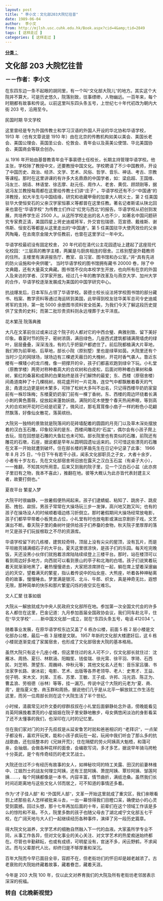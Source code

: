 ```yaml
---
layout: post
title: " 李小文：文化部203大院忆往昔"
date: 1989-06-04
author:  李小文
from: http://mjlsh.usc.cuhk.edu.hk/Book.aspx?cid=4&amp;tid=2849
tags: [ 这样走过 ]
categories: [ 这样走过 ]
---
```


<div style="margin: 15px 10px 10px 0px;">
<div>
<span id="ctl00_ContentPlaceHolder1_chapter1_SubjectLabel" style="font-weight:bold;text-decoration:underline;">
   分类：
  </span>
</div>
<!--[if gte mso 9]><xml>
 <o:OfficeDocumentSettings>
  <o:AllowPNG/>
 </o:OfficeDocumentSettings>
</xml><![endif]-->
<!--[if gte mso 9]><xml>
 <w:WordDocument>
  <w:View>Normal</w:View>
  <w:Zoom>0</w:Zoom>
  <w:TrackMoves/>
  <w:TrackFormatting/>
  <w:PunctuationKerning/>
  <w:ValidateAgainstSchemas/>
  <w:SaveIfXMLInvalid>false</w:SaveIfXMLInvalid>
  <w:IgnoreMixedContent>false</w:IgnoreMixedContent>
  <w:AlwaysShowPlaceholderText>false</w:AlwaysShowPlaceholderText>
  <w:DoNotPromoteQF/>
  <w:LidThemeOther>EN-US</w:LidThemeOther>
  <w:LidThemeAsian>JA</w:LidThemeAsian>
  <w:LidThemeComplexScript>X-NONE</w:LidThemeComplexScript>
  <w:Compatibility>
   <w:BreakWrappedTables/>
   <w:SnapToGridInCell/>
   <w:WrapTextWithPunct/>
   <w:UseAsianBreakRules/>
   <w:DontGrowAutofit/>
   <w:SplitPgBreakAndParaMark/>
   <w:EnableOpenTypeKerning/>
   <w:DontFlipMirrorIndents/>
   <w:OverrideTableStyleHps/>
   <w:UseFELayout/>
  </w:Compatibility>
  <m:mathPr>
   <m:mathFont m:val="Cambria Math"/>
   <m:brkBin m:val="before"/>
   <m:brkBinSub m:val="&#45;-"/>
   <m:smallFrac m:val="off"/>
   <m:dispDef/>
   <m:lMargin m:val="0"/>
   <m:rMargin m:val="0"/>
   <m:defJc m:val="centerGroup"/>
   <m:wrapIndent m:val="1440"/>
   <m:intLim m:val="subSup"/>
   <m:naryLim m:val="undOvr"/>
  </m:mathPr></w:WordDocument>
</xml><![endif]-->
<!--[if gte mso 9]><xml>
 <w:LatentStyles DefLockedState="false" DefUnhideWhenUsed="true"
  DefSemiHidden="true" DefQFormat="false" DefPriority="99"
  LatentStyleCount="276">
  <w:LsdException Locked="false" Priority="0" SemiHidden="false"
   UnhideWhenUsed="false" QFormat="true" Name="Normal"/>
  <w:LsdException Locked="false" Priority="9" SemiHidden="false"
   UnhideWhenUsed="false" QFormat="true" Name="heading 1"/>
  <w:LsdException Locked="false" Priority="9" QFormat="true" Name="heading 2"/>
  <w:LsdException Locked="false" Priority="9" QFormat="true" Name="heading 3"/>
  <w:LsdException Locked="false" Priority="9" QFormat="true" Name="heading 4"/>
  <w:LsdException Locked="false" Priority="9" QFormat="true" Name="heading 5"/>
  <w:LsdException Locked="false" Priority="9" QFormat="true" Name="heading 6"/>
  <w:LsdException Locked="false" Priority="9" QFormat="true" Name="heading 7"/>
  <w:LsdException Locked="false" Priority="9" QFormat="true" Name="heading 8"/>
  <w:LsdException Locked="false" Priority="9" QFormat="true" Name="heading 9"/>
  <w:LsdException Locked="false" Priority="39" Name="toc 1"/>
  <w:LsdException Locked="false" Priority="39" Name="toc 2"/>
  <w:LsdException Locked="false" Priority="39" Name="toc 3"/>
  <w:LsdException Locked="false" Priority="39" Name="toc 4"/>
  <w:LsdException Locked="false" Priority="39" Name="toc 5"/>
  <w:LsdException Locked="false" Priority="39" Name="toc 6"/>
  <w:LsdException Locked="false" Priority="39" Name="toc 7"/>
  <w:LsdException Locked="false" Priority="39" Name="toc 8"/>
  <w:LsdException Locked="false" Priority="39" Name="toc 9"/>
  <w:LsdException Locked="false" Priority="35" QFormat="true" Name="caption"/>
  <w:LsdException Locked="false" Priority="10" SemiHidden="false"
   UnhideWhenUsed="false" QFormat="true" Name="Title"/>
  <w:LsdException Locked="false" Priority="0" Name="Default Paragraph Font"/>
  <w:LsdException Locked="false" Priority="11" SemiHidden="false"
   UnhideWhenUsed="false" QFormat="true" Name="Subtitle"/>
  <w:LsdException Locked="false" Priority="22" SemiHidden="false"
   UnhideWhenUsed="false" QFormat="true" Name="Strong"/>
  <w:LsdException Locked="false" Priority="20" SemiHidden="false"
   UnhideWhenUsed="false" QFormat="true" Name="Emphasis"/>
  <w:LsdException Locked="false" Priority="59" SemiHidden="false"
   UnhideWhenUsed="false" Name="Table Grid"/>
  <w:LsdException Locked="false" UnhideWhenUsed="false" Name="Placeholder Text"/>
  <w:LsdException Locked="false" Priority="1" SemiHidden="false"
   UnhideWhenUsed="false" QFormat="true" Name="No Spacing"/>
  <w:LsdException Locked="false" Priority="60" SemiHidden="false"
   UnhideWhenUsed="false" Name="Light Shading"/>
  <w:LsdException Locked="false" Priority="61" SemiHidden="false"
   UnhideWhenUsed="false" Name="Light List"/>
  <w:LsdException Locked="false" Priority="62" SemiHidden="false"
   UnhideWhenUsed="false" Name="Light Grid"/>
  <w:LsdException Locked="false" Priority="63" SemiHidden="false"
   UnhideWhenUsed="false" Name="Medium Shading 1"/>
  <w:LsdException Locked="false" Priority="64" SemiHidden="false"
   UnhideWhenUsed="false" Name="Medium Shading 2"/>
  <w:LsdException Locked="false" Priority="65" SemiHidden="false"
   UnhideWhenUsed="false" Name="Medium List 1"/>
  <w:LsdException Locked="false" Priority="66" SemiHidden="false"
   UnhideWhenUsed="false" Name="Medium List 2"/>
  <w:LsdException Locked="false" Priority="67" SemiHidden="false"
   UnhideWhenUsed="false" Name="Medium Grid 1"/>
  <w:LsdException Locked="false" Priority="68" SemiHidden="false"
   UnhideWhenUsed="false" Name="Medium Grid 2"/>
  <w:LsdException Locked="false" Priority="69" SemiHidden="false"
   UnhideWhenUsed="false" Name="Medium Grid 3"/>
  <w:LsdException Locked="false" Priority="70" SemiHidden="false"
   UnhideWhenUsed="false" Name="Dark List"/>
  <w:LsdException Locked="false" Priority="71" SemiHidden="false"
   UnhideWhenUsed="false" Name="Colorful Shading"/>
  <w:LsdException Locked="false" Priority="72" SemiHidden="false"
   UnhideWhenUsed="false" Name="Colorful List"/>
  <w:LsdException Locked="false" Priority="73" SemiHidden="false"
   UnhideWhenUsed="false" Name="Colorful Grid"/>
  <w:LsdException Locked="false" Priority="60" SemiHidden="false"
   UnhideWhenUsed="false" Name="Light Shading Accent 1"/>
  <w:LsdException Locked="false" Priority="61" SemiHidden="false"
   UnhideWhenUsed="false" Name="Light List Accent 1"/>
  <w:LsdException Locked="false" Priority="62" SemiHidden="false"
   UnhideWhenUsed="false" Name="Light Grid Accent 1"/>
  <w:LsdException Locked="false" Priority="63" SemiHidden="false"
   UnhideWhenUsed="false" Name="Medium Shading 1 Accent 1"/>
  <w:LsdException Locked="false" Priority="64" SemiHidden="false"
   UnhideWhenUsed="false" Name="Medium Shading 2 Accent 1"/>
  <w:LsdException Locked="false" Priority="65" SemiHidden="false"
   UnhideWhenUsed="false" Name="Medium List 1 Accent 1"/>
  <w:LsdException Locked="false" UnhideWhenUsed="false" Name="Revision"/>
  <w:LsdException Locked="false" Priority="34" SemiHidden="false"
   UnhideWhenUsed="false" QFormat="true" Name="List Paragraph"/>
  <w:LsdException Locked="false" Priority="29" SemiHidden="false"
   UnhideWhenUsed="false" QFormat="true" Name="Quote"/>
  <w:LsdException Locked="false" Priority="30" SemiHidden="false"
   UnhideWhenUsed="false" QFormat="true" Name="Intense Quote"/>
  <w:LsdException Locked="false" Priority="66" SemiHidden="false"
   UnhideWhenUsed="false" Name="Medium List 2 Accent 1"/>
  <w:LsdException Locked="false" Priority="67" SemiHidden="false"
   UnhideWhenUsed="false" Name="Medium Grid 1 Accent 1"/>
  <w:LsdException Locked="false" Priority="68" SemiHidden="false"
   UnhideWhenUsed="false" Name="Medium Grid 2 Accent 1"/>
  <w:LsdException Locked="false" Priority="69" SemiHidden="false"
   UnhideWhenUsed="false" Name="Medium Grid 3 Accent 1"/>
  <w:LsdException Locked="false" Priority="70" SemiHidden="false"
   UnhideWhenUsed="false" Name="Dark List Accent 1"/>
  <w:LsdException Locked="false" Priority="71" SemiHidden="false"
   UnhideWhenUsed="false" Name="Colorful Shading Accent 1"/>
  <w:LsdException Locked="false" Priority="72" SemiHidden="false"
   UnhideWhenUsed="false" Name="Colorful List Accent 1"/>
  <w:LsdException Locked="false" Priority="73" SemiHidden="false"
   UnhideWhenUsed="false" Name="Colorful Grid Accent 1"/>
  <w:LsdException Locked="false" Priority="60" SemiHidden="false"
   UnhideWhenUsed="false" Name="Light Shading Accent 2"/>
  <w:LsdException Locked="false" Priority="61" SemiHidden="false"
   UnhideWhenUsed="false" Name="Light List Accent 2"/>
  <w:LsdException Locked="false" Priority="62" SemiHidden="false"
   UnhideWhenUsed="false" Name="Light Grid Accent 2"/>
  <w:LsdException Locked="false" Priority="63" SemiHidden="false"
   UnhideWhenUsed="false" Name="Medium Shading 1 Accent 2"/>
  <w:LsdException Locked="false" Priority="64" SemiHidden="false"
   UnhideWhenUsed="false" Name="Medium Shading 2 Accent 2"/>
  <w:LsdException Locked="false" Priority="65" SemiHidden="false"
   UnhideWhenUsed="false" Name="Medium List 1 Accent 2"/>
  <w:LsdException Locked="false" Priority="66" SemiHidden="false"
   UnhideWhenUsed="false" Name="Medium List 2 Accent 2"/>
  <w:LsdException Locked="false" Priority="67" SemiHidden="false"
   UnhideWhenUsed="false" Name="Medium Grid 1 Accent 2"/>
  <w:LsdException Locked="false" Priority="68" SemiHidden="false"
   UnhideWhenUsed="false" Name="Medium Grid 2 Accent 2"/>
  <w:LsdException Locked="false" Priority="69" SemiHidden="false"
   UnhideWhenUsed="false" Name="Medium Grid 3 Accent 2"/>
  <w:LsdException Locked="false" Priority="70" SemiHidden="false"
   UnhideWhenUsed="false" Name="Dark List Accent 2"/>
  <w:LsdException Locked="false" Priority="71" SemiHidden="false"
   UnhideWhenUsed="false" Name="Colorful Shading Accent 2"/>
  <w:LsdException Locked="false" Priority="72" SemiHidden="false"
   UnhideWhenUsed="false" Name="Colorful List Accent 2"/>
  <w:LsdException Locked="false" Priority="73" SemiHidden="false"
   UnhideWhenUsed="false" Name="Colorful Grid Accent 2"/>
  <w:LsdException Locked="false" Priority="60" SemiHidden="false"
   UnhideWhenUsed="false" Name="Light Shading Accent 3"/>
  <w:LsdException Locked="false" Priority="61" SemiHidden="false"
   UnhideWhenUsed="false" Name="Light List Accent 3"/>
  <w:LsdException Locked="false" Priority="62" SemiHidden="false"
   UnhideWhenUsed="false" Name="Light Grid Accent 3"/>
  <w:LsdException Locked="false" Priority="63" SemiHidden="false"
   UnhideWhenUsed="false" Name="Medium Shading 1 Accent 3"/>
  <w:LsdException Locked="false" Priority="64" SemiHidden="false"
   UnhideWhenUsed="false" Name="Medium Shading 2 Accent 3"/>
  <w:LsdException Locked="false" Priority="65" SemiHidden="false"
   UnhideWhenUsed="false" Name="Medium List 1 Accent 3"/>
  <w:LsdException Locked="false" Priority="66" SemiHidden="false"
   UnhideWhenUsed="false" Name="Medium List 2 Accent 3"/>
  <w:LsdException Locked="false" Priority="67" SemiHidden="false"
   UnhideWhenUsed="false" Name="Medium Grid 1 Accent 3"/>
  <w:LsdException Locked="false" Priority="68" SemiHidden="false"
   UnhideWhenUsed="false" Name="Medium Grid 2 Accent 3"/>
  <w:LsdException Locked="false" Priority="69" SemiHidden="false"
   UnhideWhenUsed="false" Name="Medium Grid 3 Accent 3"/>
  <w:LsdException Locked="false" Priority="70" SemiHidden="false"
   UnhideWhenUsed="false" Name="Dark List Accent 3"/>
  <w:LsdException Locked="false" Priority="71" SemiHidden="false"
   UnhideWhenUsed="false" Name="Colorful Shading Accent 3"/>
  <w:LsdException Locked="false" Priority="72" SemiHidden="false"
   UnhideWhenUsed="false" Name="Colorful List Accent 3"/>
  <w:LsdException Locked="false" Priority="73" SemiHidden="false"
   UnhideWhenUsed="false" Name="Colorful Grid Accent 3"/>
  <w:LsdException Locked="false" Priority="60" SemiHidden="false"
   UnhideWhenUsed="false" Name="Light Shading Accent 4"/>
  <w:LsdException Locked="false" Priority="61" SemiHidden="false"
   UnhideWhenUsed="false" Name="Light List Accent 4"/>
  <w:LsdException Locked="false" Priority="62" SemiHidden="false"
   UnhideWhenUsed="false" Name="Light Grid Accent 4"/>
  <w:LsdException Locked="false" Priority="63" SemiHidden="false"
   UnhideWhenUsed="false" Name="Medium Shading 1 Accent 4"/>
  <w:LsdException Locked="false" Priority="64" SemiHidden="false"
   UnhideWhenUsed="false" Name="Medium Shading 2 Accent 4"/>
  <w:LsdException Locked="false" Priority="65" SemiHidden="false"
   UnhideWhenUsed="false" Name="Medium List 1 Accent 4"/>
  <w:LsdException Locked="false" Priority="66" SemiHidden="false"
   UnhideWhenUsed="false" Name="Medium List 2 Accent 4"/>
  <w:LsdException Locked="false" Priority="67" SemiHidden="false"
   UnhideWhenUsed="false" Name="Medium Grid 1 Accent 4"/>
  <w:LsdException Locked="false" Priority="68" SemiHidden="false"
   UnhideWhenUsed="false" Name="Medium Grid 2 Accent 4"/>
  <w:LsdException Locked="false" Priority="69" SemiHidden="false"
   UnhideWhenUsed="false" Name="Medium Grid 3 Accent 4"/>
  <w:LsdException Locked="false" Priority="70" SemiHidden="false"
   UnhideWhenUsed="false" Name="Dark List Accent 4"/>
  <w:LsdException Locked="false" Priority="71" SemiHidden="false"
   UnhideWhenUsed="false" Name="Colorful Shading Accent 4"/>
  <w:LsdException Locked="false" Priority="72" SemiHidden="false"
   UnhideWhenUsed="false" Name="Colorful List Accent 4"/>
  <w:LsdException Locked="false" Priority="73" SemiHidden="false"
   UnhideWhenUsed="false" Name="Colorful Grid Accent 4"/>
  <w:LsdException Locked="false" Priority="60" SemiHidden="false"
   UnhideWhenUsed="false" Name="Light Shading Accent 5"/>
  <w:LsdException Locked="false" Priority="61" SemiHidden="false"
   UnhideWhenUsed="false" Name="Light List Accent 5"/>
  <w:LsdException Locked="false" Priority="62" SemiHidden="false"
   UnhideWhenUsed="false" Name="Light Grid Accent 5"/>
  <w:LsdException Locked="false" Priority="63" SemiHidden="false"
   UnhideWhenUsed="false" Name="Medium Shading 1 Accent 5"/>
  <w:LsdException Locked="false" Priority="64" SemiHidden="false"
   UnhideWhenUsed="false" Name="Medium Shading 2 Accent 5"/>
  <w:LsdException Locked="false" Priority="65" SemiHidden="false"
   UnhideWhenUsed="false" Name="Medium List 1 Accent 5"/>
  <w:LsdException Locked="false" Priority="66" SemiHidden="false"
   UnhideWhenUsed="false" Name="Medium List 2 Accent 5"/>
  <w:LsdException Locked="false" Priority="67" SemiHidden="false"
   UnhideWhenUsed="false" Name="Medium Grid 1 Accent 5"/>
  <w:LsdException Locked="false" Priority="68" SemiHidden="false"
   UnhideWhenUsed="false" Name="Medium Grid 2 Accent 5"/>
  <w:LsdException Locked="false" Priority="69" SemiHidden="false"
   UnhideWhenUsed="false" Name="Medium Grid 3 Accent 5"/>
  <w:LsdException Locked="false" Priority="70" SemiHidden="false"
   UnhideWhenUsed="false" Name="Dark List Accent 5"/>
  <w:LsdException Locked="false" Priority="71" SemiHidden="false"
   UnhideWhenUsed="false" Name="Colorful Shading Accent 5"/>
  <w:LsdException Locked="false" Priority="72" SemiHidden="false"
   UnhideWhenUsed="false" Name="Colorful List Accent 5"/>
  <w:LsdException Locked="false" Priority="73" SemiHidden="false"
   UnhideWhenUsed="false" Name="Colorful Grid Accent 5"/>
  <w:LsdException Locked="false" Priority="60" SemiHidden="false"
   UnhideWhenUsed="false" Name="Light Shading Accent 6"/>
  <w:LsdException Locked="false" Priority="61" SemiHidden="false"
   UnhideWhenUsed="false" Name="Light List Accent 6"/>
  <w:LsdException Locked="false" Priority="62" SemiHidden="false"
   UnhideWhenUsed="false" Name="Light Grid Accent 6"/>
  <w:LsdException Locked="false" Priority="63" SemiHidden="false"
   UnhideWhenUsed="false" Name="Medium Shading 1 Accent 6"/>
  <w:LsdException Locked="false" Priority="64" SemiHidden="false"
   UnhideWhenUsed="false" Name="Medium Shading 2 Accent 6"/>
  <w:LsdException Locked="false" Priority="65" SemiHidden="false"
   UnhideWhenUsed="false" Name="Medium List 1 Accent 6"/>
  <w:LsdException Locked="false" Priority="66" SemiHidden="false"
   UnhideWhenUsed="false" Name="Medium List 2 Accent 6"/>
  <w:LsdException Locked="false" Priority="67" SemiHidden="false"
   UnhideWhenUsed="false" Name="Medium Grid 1 Accent 6"/>
  <w:LsdException Locked="false" Priority="68" SemiHidden="false"
   UnhideWhenUsed="false" Name="Medium Grid 2 Accent 6"/>
  <w:LsdException Locked="false" Priority="69" SemiHidden="false"
   UnhideWhenUsed="false" Name="Medium Grid 3 Accent 6"/>
  <w:LsdException Locked="false" Priority="70" SemiHidden="false"
   UnhideWhenUsed="false" Name="Dark List Accent 6"/>
  <w:LsdException Locked="false" Priority="71" SemiHidden="false"
   UnhideWhenUsed="false" Name="Colorful Shading Accent 6"/>
  <w:LsdException Locked="false" Priority="72" SemiHidden="false"
   UnhideWhenUsed="false" Name="Colorful List Accent 6"/>
  <w:LsdException Locked="false" Priority="73" SemiHidden="false"
   UnhideWhenUsed="false" Name="Colorful Grid Accent 6"/>
  <w:LsdException Locked="false" Priority="19" SemiHidden="false"
   UnhideWhenUsed="false" QFormat="true" Name="Subtle Emphasis"/>
  <w:LsdException Locked="false" Priority="21" SemiHidden="false"
   UnhideWhenUsed="false" QFormat="true" Name="Intense Emphasis"/>
  <w:LsdException Locked="false" Priority="31" SemiHidden="false"
   UnhideWhenUsed="false" QFormat="true" Name="Subtle Reference"/>
  <w:LsdException Locked="false" Priority="32" SemiHidden="false"
   UnhideWhenUsed="false" QFormat="true" Name="Intense Reference"/>
  <w:LsdException Locked="false" Priority="33" SemiHidden="false"
   UnhideWhenUsed="false" QFormat="true" Name="Book Title"/>
  <w:LsdException Locked="false" Priority="37" Name="Bibliography"/>
  <w:LsdException Locked="false" Priority="39" QFormat="true" Name="TOC Heading"/>
 </w:LatentStyles>
</xml><![endif]-->
<!--[if gte mso 10]>
<style>
 /* Style Definitions */
table.MsoNormalTable
	{mso-style-name:"Table Normal";
	mso-tstyle-rowband-size:0;
	mso-tstyle-colband-size:0;
	mso-style-noshow:yes;
	mso-style-priority:99;
	mso-style-parent:"";
	mso-padding-alt:0in 5.4pt 0in 5.4pt;
	mso-para-margin:0in;
	mso-para-margin-bottom:.0001pt;
	mso-pagination:widow-orphan;
	font-size:10.0pt;
	font-family:"Times New Roman";}
</style>
<![endif]-->
<!--StartFragment-->
<p class="MsoNormal">
<o:p>
<font size="5">
</font>
</o:p>
</p>
<p class="MsoNormal">
<b>
<font size="5">
<span lang="ZH-CN" style="font-family: 宋体;">
     文化部
    </span>
    203
    <span lang="ZH-CN" style="font-family: 宋体;">
     大院忆往昔
    </span>
</font>
<o:p>
</o:p>
</b>
</p>
<p class="MsoNormal">
<b>
<span lang="ZH-CN" style='font-family:宋体;mso-ascii-font-family:
"Times New Roman"'>
<font size="4">
     －－作者：李小文
    </font>
</span>
<o:p>
</o:p>
</b>
</p>
<p class="MsoNormal">
<o:p>
</o:p>
</p>
<p class="MsoNormal">
<span lang="ZH-CN" style='font-family:宋体;mso-ascii-font-family:
"Times New Roman"'>
   在东四东边一条不起眼的胡同里，有一个叫“文化部大院儿”的地方。其实这个大院并不算大，可是历史悠久，院落别致，往事缥缈，人物幽远。一百年来，每个时期都有故事和传说。以前这里叫东四头条五号，上世纪七十年代初改为朝内大街
  </span>
  203
  <span lang="ZH-CN" style='font-family:宋体;mso-ascii-font-family:"Times New Roman"'>
   号，沿用至今。
  </span>
<o:p>
</o:p>
</p>
<p class="MsoNormal">
<span lang="ZH-CN" style='font-family:宋体;mso-ascii-font-family:
"Times New Roman"'>
   民国时期
  </span>
<span lang="ZH-CN">
</span>
<span lang="ZH-CN" style='font-family:宋体;mso-ascii-font-family:"Times New Roman"'>
   华文学校
  </span>
<o:p>
</o:p>
</p>
<p class="MsoNormal">
<span lang="ZH-CN" style='font-family:宋体;mso-ascii-font-family:
"Times New Roman"'>
   这里曾经是专为外国传教士和学习汉语的外国人开设的华北协和华语学校，
  </span>
  1913
  <span lang="ZH-CN" style='font-family:宋体;mso-ascii-font-family:"Times New Roman"'>
   年（也有文章说是
  </span>
  1910
  <span lang="ZH-CN" style='font-family:宋体;mso-ascii-font-family:"Times New Roman"'>
   年）由在北京的传教机构如美以美会、美国长老会、美国公理会、英国圣公会、伦敦会、青年会以及英美公使馆、华北美国协会、美国商会等联合创办。
  </span>
<o:p>
</o:p>
</p>
<p class="MsoNormal">
<span lang="ZH-CN" style='font-family:宋体;mso-ascii-font-family:
"Times New Roman"'>
   从
  </span>
  1916
  <span lang="ZH-CN" style='font-family:宋体;
mso-ascii-font-family:"Times New Roman"'>
   年开始由基督教青年会干事裴德士任校长，长期主持管理华语学校。他主张，学校除了教授中文，还要教授中国文化。学校聘请了不少中国教师，开设了中国历史、政治、经济、文学、艺术、风俗、哲学、音乐、神话、考古、宗教等课程。那时在这里讲课的有许多大名鼎鼎的中国学者，如：梁启超、王国维、冯友兰、胡适、林语堂、徐志摩、赵元任、周作人、老舍、黄侃、顾颉刚等，据说冯友兰教授每周都在这里给传教士们讲“庄子”
  </span>
<span lang="ZH-CN">
</span>
<span lang="ZH-CN" style='font-family:宋体;mso-ascii-font-family:
"Times New Roman"'>
   。华语学校还有不少“中国通”的洋教授，如大半生与中国结缘，研究和收藏甲骨的加拿大人明义士，第
  </span>
  2
  <span lang="ZH-CN" style='font-family:宋体;mso-ascii-font-family:"Times New Roman"'>
   任美国驻华大使恒安石的父亲汉学家恒慕义等都曾在这里任教。著名记者斯诺从陕北回来也曾在“华语学校”
  </span>
<span lang="ZH-CN">
</span>
<span lang="ZH-CN" style='font-family:宋体;mso-ascii-font-family:
"Times New Roman"'>
   为传教士们作过“红党与西北”的报告。华语学校从初创到发展，共培养学生近
  </span>
  2500
  <span lang="ZH-CN" style='font-family:宋体;mso-ascii-font-family:"Times New Roman"'>
   人。从这所学校走出的名人也不少，如著名中国问题研究专家费正清，美国四星上将史迪威将军，外交官包瑞德、范宣德、戴维斯、谢伟斯、恒安石等都是从这里走出的“中国通”。第
  </span>
  5
  <span lang="ZH-CN" style='font-family:宋体;mso-ascii-font-family:"Times New Roman"'>
   任美国驻华大使芮效俭的父亲芮陶庵，在去南京金陵大学任教前，也曾在这里学过一年中文。
  </span>
<o:p>
</o:p>
</p>
<p class="MsoNormal">
<span lang="ZH-CN" style='font-family:宋体;mso-ascii-font-family:
"Times New Roman"'>
   华语学校最初没有固定校舍，
  </span>
  20
  <span lang="ZH-CN" style='font-family:
宋体;mso-ascii-font-family:"Times New Roman"'>
   年代初在清代公主花园遗址上建起了这座现代化校园：“三层高的教学主楼，两翼是与厨房相连的宿舍。三栋别墅是外籍教师的住所。主楼里有演讲报告厅、教室、自习室、图书馆和办公室。”并“具有先进的防火设施和中央供暖”。
  </span>
<span lang="ZH-CN">
</span>
<span lang="ZH-CN" style='font-family:宋体;mso-ascii-font-family:
"Times New Roman"'>
   当时华语学校的图书馆拥有藏书
  </span>
  20000
  <span lang="ZH-CN" style='font-family:
宋体;mso-ascii-font-family:"Times New Roman"'>
   卷，除了中文典籍，还有大量英文典藏。图书馆不仅向本校学生开放，也向所有在京的外国人及来访的学者、汉学家开放。经过几十年的教学改革及与燕京大学、加州大学的合作，华语学校逐渐发展成为美国的中国学研究中心。
  </span>
<o:p>
</o:p>
</p>
<p class="MsoNormal">
<span lang="ZH-CN" style='font-family:宋体;mso-ascii-font-family:
"Times New Roman"'>
   抗战爆发后，日本军队占领了华语学校。裴德士校长设法将学校图书馆的部分藏书、档案、教学资料等通过海运转到美国，此举得到校友驻华美军总司令史迪威将军的支持，第一批
  </span>
  5000
  <span lang="ZH-CN" style='font-family:宋体;mso-ascii-font-family:"Times New Roman"'>
   余册图书资料安全抵美，为我们今天了解这段历史提供了宝贵的史料；而第二批珍贵资料则永远埋葬于太平洋底。
  </span>
<o:p>
</o:p>
</p>
<p class="MsoNormal">
<span lang="ZH-CN" style='font-family:宋体;mso-ascii-font-family:
"Times New Roman"'>
   花木繁茂
  </span>
<span lang="ZH-CN">
</span>
<span lang="ZH-CN" style='font-family:宋体;mso-ascii-font-family:"Times New Roman"'>
   院落典雅
  </span>
<o:p>
</o:p>
</p>
<p class="MsoNormal">
<span style="font-family: 宋体;">
   大凡在文革前住过或来过这个院子的人都对它的中西合璧、典雅别致、留下美好印象。春夏时节的院子，密树浓荫，满目绿色，几座西式建筑都铺满爬墙虎的绿叶，层层叠叠，深深浅浅，有的几乎把窗户都遮住了。前后院都植满大片草地，我们称为前草地、后草地，部长小院（原别墅）里也是绿草如茵。大院里还有个当时少见的网球场，球场边有三棵遮天蔽日的大槐树，开花时香气袭人。靠近东楼有一棵矮小的龙爪槐，像一把撑开的伞，孩子们都喜欢跑到绿伞下玩。小礼堂（原教学楼）两旁对称种着高大的合欢树和白皮松，后面对称种着白果树和桑树，紫红的桑葚和成熟的白果始终是孩子们解馋的最爱；东、西楼（原宿舍楼）间甬道南种了十几棵桃树，桃花盛开时一片花海，连空气中都飘散着春天的气息；甬道北边更是树木繁多，可除了松树大多叫不出名，只记得西楼华奶奶家窗前有一株珍珠梅；东楼夏奶奶家门前有一棵丁香树。东、西楼的周边环绕着长满小刺的黄色蔷薇，绽放起来蓬勃妖娆。满院的花木使整个春天热闹养眼，等到高大的合欢树开花时已经是初夏了，微风过，那毛茸茸像小扇子一样的粉色小花翩然飘落，好像仙女散花，落英缤纷。
  </span>
</p>
<p class="MsoNormal">
<o:p>
</o:p>
</p>
<p class="MsoNormal">
<span lang="ZH-CN" style='font-family:宋体;mso-ascii-font-family:
"Times New Roman"'>
   大院另一独特的景致就是院落间的花砖墙配着的圆圆的月亮门以及草木深处摆放着的汉白玉石雕，印象较深的是东、西楼间雕花的“石盆”，偶尔会有小孩子爬上去玩，现在回想是石雕的大鱼缸也未可知。部长院里也有类似的石雕，前院还有雕花的石墩，石座，据说都是早年从圆明园遗址运来的。只可惜这些漂亮的石雕在文革一开始就遭到破坏。住在部长楼的茅盾先生在日记中记录了此事：
  </span>
  1966
  <span lang="ZH-CN" style='font-family:宋体;mso-ascii-font-family:"Times New Roman"'>
   年
  </span>
  8
  <span lang="ZH-CN" style='font-family:宋体;mso-ascii-font-family:"Times New Roman"'>
   月
  </span>
  25
  <span lang="ZH-CN" style='font-family:宋体;mso-ascii-font-family:"Times New Roman"'>
   日，“今日下午有若干小孩，闻系文化部职员之子女，大者十余岁，小者有十岁左右，先在文化部宿舍将旧放在露天之汉白玉石盆（有桌子大小），一一推翻，不知其何所用意。后来又到我的院子里，见一个汉白石小盆（此亦房子里旧有之物，我本不喜此），推翻在地。彼等大概认为此亦皆代表封建主义者，故要打倒也。”
  </span>
<o:p>
</o:p>
</p>
<p class="MsoNormal">
<span lang="ZH-CN" style='font-family:宋体;mso-ascii-font-family:
"Times New Roman"'>
   夏夜平台
  </span>
<span lang="ZH-CN">
</span>
<span lang="ZH-CN" style='font-family:宋体;mso-ascii-font-family:"Times New Roman"'>
   繁星入梦
  </span>
<o:p>
</o:p>
</p>
<p class="MsoNormal">
<span lang="ZH-CN" style='font-family:宋体;mso-ascii-font-family:
"Times New Roman"'>
   大院平时很幽静，一放暑假便热闹起来。孩子们逮蜻蜓、粘知了、跳房子、跳皮筋、拽包、歘拐，男孩子常常在大操场玩三步一发弹，高兴地又跑又叫；也有的孩子在操场没人的时候顺着墙边练习折倒立。那时暑假期间大操场经常放电影，孩子们都早早带着小板凳去占位，小礼堂有时也放电影或演出京剧折子戏，文艺演出不断。春天院子里的桑树叶提供给孩子们养蚕的食物，秋天院子里厚厚的落叶又是孩子们玩拔根取之不尽的资源库。
  </span>
<o:p>
</o:p>
</p>
<p class="MsoNormal">
<span lang="ZH-CN" style='font-family:宋体;mso-ascii-font-family:
"Times New Roman"'>
   华语学校留下的几栋楼，建筑较奇特，顶层上没有尖尖的屋顶，没有瓦片，而是平坦敞亮铺满细石子的大平台。夏天这里很凉快，是孩子们的乐园。每天吃完晚饭，天还没黑小伙伴们就抱着凉席陆陆续续登上三楼平台。那时，站在楼顶可以看到周边好多地方，向西就可以看到景山的亭子和北海的白塔。孩子们说笑着玩着天就渐渐地黑了，暑热慢慢退去，大家把凉席拼在一起，躺在席上望着深邃幽远的天空，望着满天的繁星，指认着传说中的仙女座、大熊座，听着各种神秘离奇的故事，慢慢睡去。梦里满是银河、北斗、牛郎、织女，真是神奇无比，遐想无限，那种简单的快乐和那片繁星闪烁的夜空实在难忘。
  </span>
<o:p>
</o:p>
</p>
<p class="MsoNormal">
<span lang="ZH-CN" style='font-family:宋体;mso-ascii-font-family:
"Times New Roman"'>
   文人汇聚
  </span>
<span lang="ZH-CN">
</span>
<span lang="ZH-CN" style='font-family:宋体;mso-ascii-font-family:"Times New Roman"'>
   往事如烟
  </span>
<o:p>
</o:p>
</p>
<p class="MsoNormal">
<span lang="ZH-CN" style="font-family: 宋体;">
   大院从一解放就成为中央人民政府文化部所在地。参加第一次全国文代会的许多名人都住在这里，巴金记道：九月参加首届全国政协会议，我们同车赴北平，住在“华文学校”
  </span>
<span lang="ZH-CN">
</span>
<span lang="ZH-CN" style="font-family: 宋体;">
   ……新中国文化部一成立，就在“东四头条五号，电话
  </span>
  412034
  <span lang="ZH-CN" style="font-family: 宋体;">
   ”。
  </span>
</p>
<p class="MsoNormal">
<o:p>
</o:p>
</p>
<p class="MsoNormal">
<span lang="ZH-CN" style='font-family:宋体;mso-ascii-font-family:
"Times New Roman"'>
   随着事业发展，在原华语学校东边又盖了
  </span>
  6
  <span lang="ZH-CN" style='font-family:
宋体;mso-ascii-font-family:"Times New Roman"'>
   栋办公楼，前面
  </span>
  5
  <span lang="ZH-CN" style='font-family:宋体;mso-ascii-font-family:"Times New Roman"'>
   栋
  </span>
  2
  <span lang="ZH-CN" style='font-family:宋体;mso-ascii-font-family:"Times New Roman"'>
   层小楼是文化部办公楼，最后一栋
  </span>
  3
  <span lang="ZH-CN" style='font-family:宋体;mso-ascii-font-family:"Times New Roman"'>
   层楼是文联。
  </span>
  1957
  <span lang="ZH-CN" style='font-family:宋体;mso-ascii-font-family:"Times New Roman"'>
   年新的文化部大楼建好后，这
  </span>
  6
  <span lang="ZH-CN" style='font-family:宋体;mso-ascii-font-family:"Times New Roman"'>
   栋小楼就逐渐变成了家属宿舍，也形成了文化部宿舍大院的基本格局。
  </span>
<o:p>
</o:p>
</p>
<p class="MsoNormal">
<span lang="ZH-CN" style='font-family:宋体;mso-ascii-font-family:
"Times New Roman"'>
   虽然大院只有这十几座小楼，但这里住过的名人可不少，仅文化部长就住过：沈雁冰、周扬、夏衍、林默涵、阳翰笙、钱俊瑞、徐光霄、徐平羽、李琦、石西民、刘芝明、萧望东、周巍峙、仲秋元等；其他文化名人还有：音乐家吕骥、书法家李长路、谢冰岩；电影、艺术、出版等各界老领导、老人：史育才、王益、倪子明、宋木文、刘杲、王栋、苏里、王敏、王子成、许邦、冯光泗、陈正为、曹孟浪、劳祖德（谷林）等等，挂一漏万。传说中这个大院的元老为“夏、商、周”，是指夏义奎、商玉群和周扬，据说他们几乎是从北平一解放就工作生活在这里，而另一位周部长则在这个大院生活了半个世纪。
  </span>
<o:p>
</o:p>
</p>
<p class="MsoNormal">
<span lang="ZH-CN" style='font-family:宋体;mso-ascii-font-family:
"Times New Roman"'>
   小时候，清晨常见对外文委的缪群叔叔在小礼堂后面僻静处念外语，傍晚能看见肖英阿姨挽着漂亮的小星姐姐在院子里安静地散步，母女俩悠闲淡泊的身影看呆了还不太懂事的我们，也深印在儿时的记忆里。
  </span>
<o:p>
</o:p>
</p>
<p class="MsoNormal">
<span lang="ZH-CN" style='font-family:宋体;mso-ascii-font-family:
"Times New Roman"'>
   住在我们家对门的刘子先叔叔是从延安鲁艺时就和爸爸相识的
  </span>
<span lang="ZH-CN">
</span>
<span lang="ZH-CN" style='font-family:宋体;mso-ascii-font-family:"Times New Roman"'>
   “老拜识”，一点架子都没有，喜欢开玩笑，能和小孩子疯玩在一起，玩闹中我们听会了那么多的抗战歌曲，还包括整本的《兄妹开荒》；住在隔壁的劳火阿姨高大魁梧，和蔼可亲，会抽烟，会做各种花样的面食，会编歌写词，多才多艺，据说早年骑马挎枪十分英武，是个有传奇经历的老文艺战士。
  </span>
<o:p>
</o:p>
</p>
<p class="MsoNormal">
<span lang="ZH-CN" style='font-family:宋体;mso-ascii-font-family:
"Times New Roman"'>
   大院还住过不少有经历有故事的女人，如神秘坎坷的特工关露、田汉的前妻林维中、江姐烈士的战友何理立阿姨，还有王昆阿姨、萧昆阿姨、覃珍阿姨、邹莲阿姨……，每个阿姨都像是一本书，内容丰富，情节曲折，满纸沧桑。虽然我们长时间近距离地与这些文化人邻而居之，可不知道的事情还多着。
  </span>
<o:p>
</o:p>
</p>
<p class="MsoNormal">
<span lang="ZH-CN" style='font-family:宋体;mso-ascii-font-family:
"Times New Roman"'>
   作为“才子佳人部”
  </span>
<span lang="ZH-CN">
</span>
<span lang="ZH-CN" style='font-family:宋体;mso-ascii-font-family:"Times New Roman"'>
   和
  </span>
<span lang="ZH-CN">
</span>
<span lang="ZH-CN" style='font-family:宋体;mso-ascii-font-family:
"Times New Roman"'>
   “外国死人部”，文革一开始这里就成了重灾区，我们亲眼看到上述那些名人怎样被批来斗去，一出一幕惊得我们目瞪口呆，确使幼小的心灵受到震撼。回过头想，那十七年再加后面的十年，前辈们在这个领域工作该是多么的惊险和不易。不久，院里多数的孩子也随父母去了湖北咸宁文化部五七干校，在广阔天地与大人们一起继续经历各种事件，演绎了另一段历史篇章。
  </span>
<o:p>
</o:p>
</p>
<p class="MsoNormal">
<span lang="ZH-CN" style='font-family:宋体;mso-ascii-font-family:
"Times New Roman"'>
   得大院文化滋养，文学艺术的细胞自然融入下一代的血液。大家虽所学专业不同，从事工作各异，但对文化事业的关心关注、对文学艺术的热爱痴迷始终都在。尽管也辛勤耕耘，也或有成绩，可明星没有，官迷不多，闲云野鹤，不求闻达。而与父辈那代人比，却终归是不够厚重和深沉。
  </span>
<o:p>
</o:p>
</p>
<p class="MsoNormal">
<span lang="ZH-CN" style='font-family:宋体;mso-ascii-font-family:
"Times New Roman"'>
   百年大院而今早已面目全非，容颜不在，但老街坊们的怀旧却是越老越浓了。古老衰败的大院始终藏着故事，藏着眷恋，藏着天涯。
  </span>
<o:p>
</o:p>
</p>
<p class="MsoNormal">
<span lang="ZH-CN" style='font-family:宋体;mso-ascii-font-family:
"Times New Roman"'>
   今年是
  </span>
  203
  <span lang="ZH-CN" style='font-family:宋体;
mso-ascii-font-family:"Times New Roman"'>
   大院
  </span>
  100
  <span lang="ZH-CN" style='font-family:宋体;mso-ascii-font-family:"Times New Roman"'>
   年，仅以此文对养育我们的大院及所有老街坊老邻居表示深深的祝福。
  </span>
<o:p>
</o:p>
</p>
<p class="MsoNormal">
<o:p>
<b>
<font size="4">
</font>
</b>
</o:p>
</p>
<p class="MsoNormal">
<span lang="ZH-CN" style='font-family:宋体;mso-ascii-font-family:
"Times New Roman"'>
<b>
<font size="4">
     转自《北晚新视觉》
    </font>
</b>
</span>
<o:p>
</o:p>
</p>
<!--EndFragment-->
</div>
